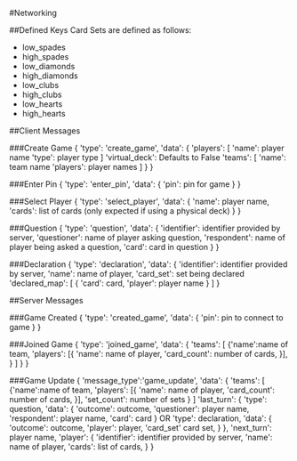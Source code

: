 #Networking

##Defined Keys
Card Sets are defined as follows:
- low_spades
- high_spades
- low_diamonds
- high_diamonds
- low_clubs
- high_clubs
- low_hearts
- high_hearts

##Client Messages

###Create Game
    { 'type': 'create_game',
      'data': {
        'players': [
            'name': player name 
            'type': player type ]
        'virtual_deck': Defaults to False
        'teams': [
            'name': team name
            'players': player names ]
        }
    }
    
###Enter Pin
    { 'type': 'enter_pin',
     'data': {
        'pin': pin for game
        }
    }
    
###Select Player
    { 'type': 'select_player',
     'data': {
        'name': player name,
        'cards': list of cards (only expected if using a physical deck) 
        }
    }

###Question
    { 'type': 'question',
      'data': {
        'identifier': identifier provided by server,
        'questioner': name of player asking question,
        'respondent': name of player being asked a question,
        'card': card in question
        }
    }
    
###Declaration
    { 'type': 'declaration',
      'data': {
        'identifier': identifier provided by server,
        'name': name of player,
        'card_set': set being declared
        'declared_map': [
            { 'card': card, 'player': player name }
        ]
      } 

##Server Messages 

###Game Created
    { 'type': 'created_game',
      'data': {
            'pin': pin to connect to game
            }
    }
     
###Joined Game
    { 'type': 'joined_game',
      'data': { 
            'teams': [
                {'name':name of team, 
                'players': [{
                    'name': name of player,
                    'card_count': number of cards,
                }],
                }
            ]
       }
    }
          
###Game Update
    { 'message_type':'game_update',
      'data': {
        'teams': [
                {'name':name of team, 
                'players': [{
                    'name': name of player,
                    'card_count': number of cards,
                }],
                'set_count': number of sets
                }
            ]
        'last_turn': {
            'type': question,
            'data': {
               'outcome': outcome,
               'questioner': player name,
               'respondent': player name,
               'card': card 
            }
            OR
            'type': declaration,
            'data': {
                'outcome': outcome,
                'player': player,
                'card_set' card set,
            }
        },
        'next_turn': player name,
        'player': {
                'identifier': identifier provided by server,
                'name': name of player,
                'cards': list of cards,
            }
        }
        